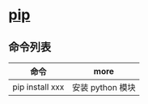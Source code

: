 # [pip](https://pypi.org/)

## 命令列表

| 命令            | more             |
| --------------- | ---------------- |
| pip install xxx | 安装 python 模块 |
